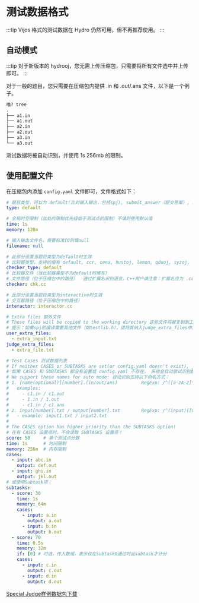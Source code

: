 # 测试数据格式

:::tip
Vijos 格式的测试数据在 Hydro 仍然可用，但不再推荐使用。
:::

## 自动模式

:::tip
对于新版本的 hydrooj，您无需上传压缩包，只需要将所有文件选中并上传即可。
:::

对于一般的题目，您只需要在压缩包内提供 .in 和 .out/.ans 文件，以下是一个例子。

```bash
喵? tree
.
├── a1.in
├── a1.out
├── a2.in
├── a2.out
├── a3.in
└── a3.out
```

测试数据将被自动识别，并使用 1s 256mb 的限制。

## 使用配置文件

在压缩包内添加 `config.yaml` 文件即可，文件格式如下：

```yaml
# 题目类型，可以为 default(比对输入输出，包括spj), submit_answer（提交答案）, interactive（交互题）
type: default

# 全局时空限制（此处的限制优先级低于测试点的限制）不填则使用默认值
time: 1s
memory: 128m

# 输入输出文件名，需要标准IO则填null
filename: null

# 此部分设置当题目类型为default时生效
# 比较器类型，支持的值有 default, ccr, cena, hustoj, lemon, qduoj, syzoj, testlib
checker_type: default
# 比较器文件（当比较器类型不为default时填写）
# 文件路径（位于压缩包中的路径）  通过扩展名识别语言。C++用户请注意：扩展名应为 .cc 而非 .cpp
checker: chk.cc

# 此部分设置当题目类型为interactive时生效
# 交互器路径（位于压缩包中的路径）
interactor: interactor.cc

# Extra files 额外文件
# These files will be copied to the working directory 这些文件将被复制到工作目录。
# 提示：如果spj的编译需要其他文件（如testlib.h），请将其纳入judge_extra_files中。
user_extra_files:
  - extra_input.txt
judge_extra_files:
  - extra_file.txt

# Test Cases 测试数据列表
# If neither CASES or SUBTASKS are set(or config.yaml doesn't exist), judge will try to locate them automaticly.
# 如果 CASES 和 SUBTASKS 都没有设置或 config.yaml 不存在， 系统会自动尝试识别数据点。
# We support these names for auto mode: 自动识别支持以下命名方式：
# 1. [name(optional)][number].(in/out/ans)         RegExp: /^([a-zA-Z]*)([0-9]+).in$/
#   examples: 
#     - c1.in / c1.out
#     - 1.in / 1.out
#     - c1.in / c1.ans
# 2. input[number].txt / output[number].txt        RegExp: /^(input)([0-9]+).txt$/
#   - example: input1.txt / input2.txt
#
# The CASES option has higher priority than the SUBTASKS option!
# 在有 CASES 设置项时，不会读取 SUBTASKS 设置项！
score: 50     # 单个测试点分数
time: 1s      # 时间限制
memory: 256m  # 内存限制
cases:
  - input: abc.in
    output: def.out
  - input: ghi.in
    output: jkl.out
# 或使用Subtask项：
subtasks:
  - score: 30
    time: 1s
    memory: 64m
    cases:
      - input: a.in
        output: a.out
      - input: b.in
        output: b.out
  - score: 70
    time: 0.5s
    memory: 32m
    if: [0] # 可选，传入数组，表示仅在subtask0通过时此subtask才计分
    cases:
      - input: c.in
        output: c.out
      - input: d.in
        output: d.out
```

[Special Judge样例数据包下载](https://undefined.moe/hydro/testdata_spj_example.zip)
